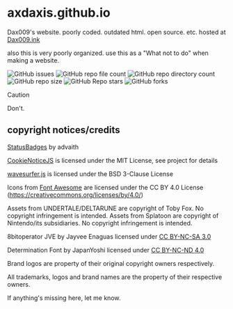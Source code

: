 # axdaxis.github.io
Dax009's website. poorly coded. outdated html. open source. etc. hosted at [Dax009.ink](https://dax009.ink)

also this is very poorly organized. use this as a "What not to do" when making a website.

![GitHub issues](https://img.shields.io/github/issues/axdaxis/axdaxis.github.io?style=social&logo=github)
![GitHub repo file count](https://img.shields.io/github/directory-file-count/axdaxis/axdaxis.github.io?style=social&logo=github)
![GitHub repo directory count](https://img.shields.io/github/directory-file-count/axdaxis/axdaxis.github.io?style=social&logo=github&label=directories&type=dir)
![GitHub repo size](https://img.shields.io/github/repo-size/axdaxis/axdaxis.github.io?style=social&logo=github)
![GitHub Repo stars](https://img.shields.io/github/stars/axdaxis/axdaxis.github.io?style=social&logo=github)
![GitHub forks](https://img.shields.io/github/forks/axdaxis/axdaxis.github.io?style=social&logo=github)

> [!CAUTION]
> Don't.

## copyright notices/credits
[StatusBadges](https://statusbadges.me/) by advaith 

[CookieNoticeJS](https://github.com/micc83/cookie-notice-js) is licensed under the MIT License, see project for details

[wavesurfer.js](https://github.com/katspaugh/wavesurfer.js) is licensed under the BSD 3-Clause License

Icons from [Font Awesome](https://fontawesome.com/) are licensed under the CC BY 4.0 License (https://creativecommons.org/licenses/by/4.0/)

Assets from UNDERTALE/DELTARUNE are copyright of Toby Fox. No copyright infringement is intended.
Assets from Splatoon are copyright of Nintendo/its subsidiaries. No copyright infringement is intended.

8bitoperator JVE by Jayvee Enaguas licensed under [CC BY-NC-SA 3.0](http://creativecommons.org/licenses/by-nc-sa/3.0)

Determination Font by JapanYoshi licensed under [CC BY-NC-ND 4.0](https://creativecommons.org/licenses/by-nc-nd/4.0/deed.en)

Brand logos are property of their original copyright owners respectively.

All trademarks, logos and brand names are the property of their respective owners.

If anything's missing here, let me know.
